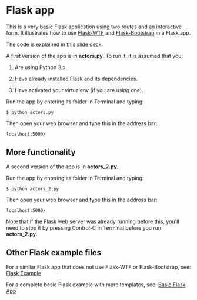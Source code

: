 # Flask app

This is a very basic Flask application using two routes and an interactive form. It illustrates how to use [Flask-WTF](https://flask-wtf.readthedocs.io/en/stable/) and [Flask-Bootstrap](https://pythonhosted.org/Flask-Bootstrap/index.html) in a Flask app.

The code is explained in [this slide deck](http://bit.ly/mm-flask-webforms-slides).

A first version of the app is in **actors.py**. To run it, it is assumed that you:

1. Are using Python 3.x.

2. Have already installed Flask and its dependencies.

3. Have activated your virtualenv (if you are using one).

Run the app by entering its folder in Terminal and typing:

`$ python actors.py`

Then open your web browser and type this in the address bar:

`localhost:5000/`

## More functionality

A second version of the app is in **actors_2.py**.

Run the app by entering its folder in Terminal and typing:

`$ python actors_2.py`

Then open your web browser and type this in the address bar:

`localhost:5000/`

Note that if the Flask web server was already running before this, you'll need to stop it by pressing Control-C in Terminal before you run **actors_2.py**.

## Other Flask example files

For a similar Flask app that does not use Flask-WTF or Flask-Bootstrap, see: [Flask Example](https://github.com/macloo/flask-example)

For a complete basic Flask example with more templates, see: [Basic Flask App](https://github.com/macloo/basic-flask-app)
